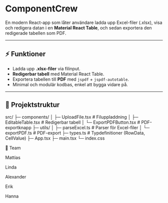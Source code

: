 # ComponentCrew

En modern React-app som låter användare ladda upp Excel-filer (.xlsx), visa och redigera datan i en **Material React Table**, och sedan exportera den redigerade tabellen som PDF.

---

## ⚡ Funktioner

- Ladda upp **.xlsx-filer** via filinput.  
- **Redigerbar tabell** med Material React Table.  
- Exportera tabellen till **PDF** med `jspdf` + `jspdf-autotable`.  
- Minimal och modulär kodbas, enkel att bygga vidare på.

---

## 📂 Projektstruktur

src/
├─ components/
│ ├─ UploadFile.tsx # Filuppladdning
│ ├─ EditableTable.tsx # Redigerbar tabell
│ └─ ExportPDFButton.tsx # PDF-exportknapp
├─ utils/
│ ├─ parseExcel.ts # Parser för Excel-filer
│ └─ exportPDF.ts # PDF-export
├─ types.ts # Typdefinitioner (RowData, CellValue)
├─ App.tsx
├─ main.tsx
└─ index.css

👥 Team

Mattias

Linda 

Alexander

Erik 

Hanna 
